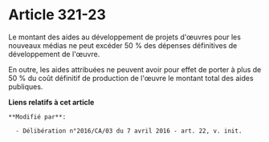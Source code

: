 # Article 321-23

Le montant des aides au développement de projets d'œuvres pour les nouveaux médias ne peut excéder 50 % des dépenses
définitives de développement de l'œuvre. 

En outre, les aides attribuées ne peuvent avoir pour effet de porter à plus de 50 % du coût définitif de production de
l'œuvre le montant total des aides publiques.

**Liens relatifs à cet article**

	**Modifié par**:

	  - Délibération n°2016/CA/03 du 7 avril 2016 - art. 22, v. init.
